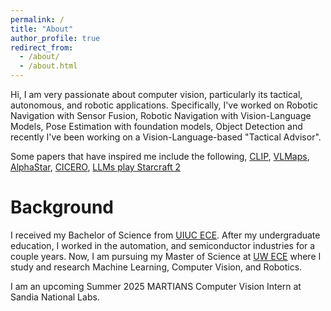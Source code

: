 ```yaml
---
permalink: /
title: "About"
author_profile: true
redirect_from: 
  - /about/
  - /about.html
---
```


Hi, I am very passionate about computer vision, particularly its tactical, autonomous, and robotic applications. Specifically, I've worked on Robotic Navigation with Sensor Fusion, Robotic Navigation with Vision-Language Models, Pose Estimation with foundation models, Object Detection and recently I've been working on a Vision-Language-based "Tactical Advisor". 

Some papers that have inspired me include the following, [CLIP](https://arxiv.org/abs/2103.00020), 
[VLMaps](https://arxiv.org/pdf/2210.05714), [AlphaStar](https://arxiv.org/pdf/2308.03526), 
[CICERO](https://www.science.org/doi/10.1126/science.ade9097), [LLMs play Starcraft 2](https://arxiv.org/abs/2312.11865)


Background
======
I received my Bachelor of Science from [UIUC ECE](https://ece.illinois.edu/). After my undergraduate education, I worked 
in the automation, and semiconductor industries for a couple years. Now, I am pursuing my Master of Science at [UW ECE](https://www.ece.uw.edu/) 
where I study and research Machine Learning, Computer Vision, and Robotics.

I am an upcoming Summer 2025 MARTIANS Computer Vision Intern at Sandia National Labs.